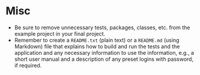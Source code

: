 # Misc
- Be sure to remove unnecessary tests, packages, classes, etc. from the example project in your final project. 
- Remember to create a `README.txt` (plain text) or a `README.md` (using Markdown) file that explains how to build and run the tests and the application and any necessary information to use the information, e.g., a short user manual and a description of any preset logins with password, if required.
